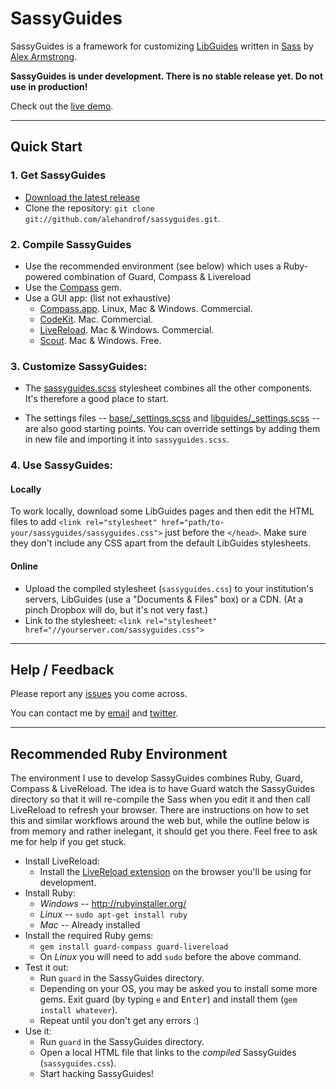 # SassyGuides

SassyGuides is a framework for customizing [LibGuides](http://springshare.com/libguides/) written in [Sass](http://sass-lang.com/) by [Alex Armstrong](http://github.com/alehandrof/).

**SassyGuides is under development. There is no stable release yet. Do not use in production!**

Check out the [live demo](http://sandbox.campusguides.com/sassyguides).

---

## Quick Start

### 1. Get SassyGuides

- [Download the latest release](http://github.com/alehandrof/sassyguides/zipball/master)
- Clone the repository: `git clone git://github.com/alehandrof/sassyguides.git`.

### 2. Compile SassyGuides

- Use the recommended environment (see below) which uses a Ruby-powered combination of Guard, Compass & Livereload
- Use the [Compass](http://compass-style.org/install/) gem.
- Use a GUI app: (list not exhaustive)
    - [Compass.app](http://compass.handlino.com/). Linux, Mac & Windows. Commercial.
    - [CodeKit](http://incident57.com/codekit/). Mac. Commercial.
    - [LiveReload](http://livereload.com/). Mac & Windows. Commercial.
    - [Scout](http://mhs.github.io/scout-app/). Mac & Windows. Free.

### 3. Customize SassyGuides:

- The [sassyguides.scss](http://github.com/alehandrof/sassyguides/blob/master/sass/sassyguides.scss) stylesheet combines all the other components. It's therefore a good place to start.

- The settings files -- [base/\_settings.scss](http://github.com/alehandrof/sassyguides/blob/master/sass/base/_settings.scss) and [libguides/\_settings.scss](http://github.com/alehandrof/sassyguides/blob/master/sass/libguides/_settings.scss) -- are also good starting points. You can override settings by adding them in new file and importing it into `sassyguides.scss`.

### 4. Use SassyGuides:

#### Locally

To work locally, download some LibGuides pages and then edit the HTML files to add `<link rel="stylesheet" href="path/to-your/sassyguides/sassyguides.css">` just before the `</head>`. Make sure they don't include any CSS apart from the default LibGuides stylesheets.

#### Online

- Upload the compiled stylesheet (`sassyguides.css`) to your institution's servers, LibGuides (use a "Documents & Files" box) or a CDN. (At a pinch Dropbox will do, but it's not very fast.)
- Link to the stylesheet: `<link rel="stylesheet" href="//yourserver.com/sassyguides.css">`

---

## Help / Feedback

Please report any [issues](http://github.com/alehandrof/sassyguides/issues) you come across.

You can contact me by [email](mailto:alehandrof@gmail.com) and [twitter](http://twitter.com/alehandrof).

---

## Recommended Ruby Environment

The environment I use to develop SassyGuides combines Ruby, Guard, Compass & LiveReload. The idea is to have Guard watch the SassyGuides directory so that it will re-compile the Sass when you edit it and then call LiveReload to refresh your browser. There are instructions on how to set this and similar workflows around the web but, while the outline below is from memory and rather inelegant, it should get you there. Feel free to ask me for help if you get stuck.

* Install LiveReload:
    - Install the [LiveReload extension](http://feedback.livereload.com/knowledgebase/articles/86242-how-do-i-install-and-use-the-browser-extensions-) on the browser you'll be using for development.
* Install Ruby:
    - _Windows_ -- http://rubyinstaller.org/
    - _Linux_ -- `sudo apt-get install ruby`
    - _Mac_ -- Already installed
* Install the required Ruby gems:
    - `gem install guard-compass guard-livereload`
    - On _Linux_ you will need to add `sudo` before the above command.
* Test it out:
    - Run `guard` in the SassyGuides directory.
    - Depending on your OS, you may be asked you to install some more gems. Exit guard (by typing `e` and <kbd>Enter</kbd>) and install them (`gem install whatever`).
    - Repeat until you don't get any errors :)
* Use it:
    - Run `guard` in the SassyGuides directory.
    - Open a local HTML file that links to the _compiled_ SassyGuides (`sassyguides.css`).
    - Start hacking SassyGuides!
